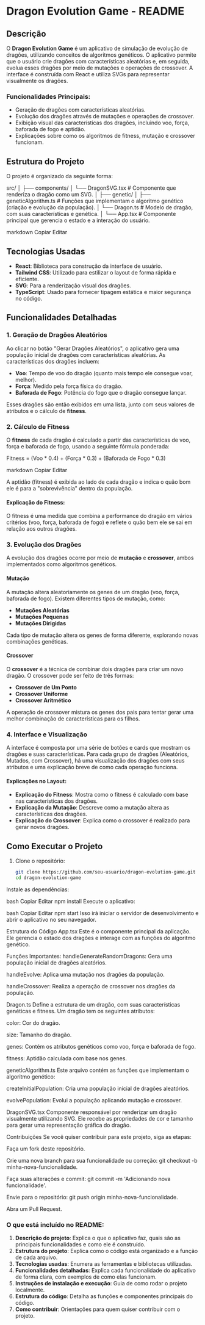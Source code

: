 # Dragon Evolution Game - README

## Descrição

O **Dragon Evolution Game** é um aplicativo de simulação de evolução de dragões, utilizando conceitos de algoritmos genéticos. O aplicativo permite que o usuário crie dragões com características aleatórias e, em seguida, evolua esses dragões por meio de mutações e operações de crossover. A interface é construída com React e utiliza SVGs para representar visualmente os dragões.

### Funcionalidades Principais:
- Geração de dragões com características aleatórias.
- Evolução dos dragões através de mutações e operações de crossover.
- Exibição visual das características dos dragões, incluindo voo, força, baforada de fogo e aptidão.
- Explicações sobre como os algoritmos de fitness, mutação e crossover funcionam.

## Estrutura do Projeto

O projeto é organizado da seguinte forma:

src/ │ ├── components/ │ └── DragonSVG.tsx # Componente que renderiza o dragão como um SVG. │ ├── genetic/ │ ├── geneticAlgorithm.ts # Funções que implementam o algoritmo genético (criação e evolução da população). │ └── Dragon.ts # Modelo de dragão, com suas características e genética. │ └── App.tsx # Componente principal que gerencia o estado e a interação do usuário.

markdown
Copiar
Editar

## Tecnologias Usadas

- **React**: Biblioteca para construção da interface de usuário.
- **Tailwind CSS**: Utilizado para estilizar o layout de forma rápida e eficiente.
- **SVG**: Para a renderização visual dos dragões.
- **TypeScript**: Usado para fornecer tipagem estática e maior segurança no código.

## Funcionalidades Detalhadas

### 1. Geração de Dragões Aleatórios

Ao clicar no botão "Gerar Dragões Aleatórios", o aplicativo gera uma população inicial de dragões com características aleatórias. As características dos dragões incluem:

- **Voo**: Tempo de voo do dragão (quanto mais tempo ele consegue voar, melhor).
- **Força**: Medido pela força física do dragão.
- **Baforada de Fogo**: Potência do fogo que o dragão consegue lançar.

Esses dragões são então exibidos em uma lista, junto com seus valores de atributos e o cálculo de **fitness**.

### 2. Cálculo de Fitness

O **fitness** de cada dragão é calculado a partir das características de voo, força e baforada de fogo, usando a seguinte fórmula ponderada:

Fitness = (Voo * 0.4) + (Força * 0.3) + (Baforada de Fogo * 0.3)

markdown
Copiar
Editar

A aptidão (fitness) é exibida ao lado de cada dragão e indica o quão bom ele é para a "sobrevivência" dentro da população.

#### Explicação do Fitness:
O fitness é uma medida que combina a performance do dragão em vários critérios (voo, força, baforada de fogo) e reflete o quão bem ele se sai em relação aos outros dragões.

### 3. Evolução dos Dragões

A evolução dos dragões ocorre por meio de **mutação** e **crossover**, ambos implementados como algoritmos genéticos.

#### Mutação

A mutação altera aleatoriamente os genes de um dragão (voo, força, baforada de fogo). Existem diferentes tipos de mutação, como:
- **Mutações Aleatórias**
- **Mutações Pequenas**
- **Mutações Dirigidas**

Cada tipo de mutação altera os genes de forma diferente, explorando novas combinações genéticas.

#### Crossover

O **crossover** é a técnica de combinar dois dragões para criar um novo dragão. O crossover pode ser feito de três formas:
- **Crossover de Um Ponto**
- **Crossover Uniforme**
- **Crossover Aritmético**

A operação de crossover mistura os genes dos pais para tentar gerar uma melhor combinação de características para os filhos.

### 4. Interface e Visualização

A interface é composta por uma série de botões e cards que mostram os dragões e suas características. Para cada grupo de dragões (Aleatórios, Mutados, com Crossover), há uma visualização dos dragões com seus atributos e uma explicação breve de como cada operação funciona.

#### Explicações no Layout:
- **Explicação do Fitness**: Mostra como o fitness é calculado com base nas características dos dragões.
- **Explicação da Mutação**: Descreve como a mutação altera as características dos dragões.
- **Explicação do Crossover**: Explica como o crossover é realizado para gerar novos dragões.

## Como Executar o Projeto

1. Clone o repositório:
   ```bash
   git clone https://github.com/seu-usuario/dragon-evolution-game.git
   cd dragon-evolution-game
Instale as dependências:

bash
Copiar
Editar
npm install
Execute o aplicativo:

bash
Copiar
Editar
npm start
Isso irá iniciar o servidor de desenvolvimento e abrir o aplicativo no seu navegador.

Estrutura do Código
App.tsx
Este é o componente principal da aplicação. Ele gerencia o estado dos dragões e interage com as funções do algoritmo genético.

Funções Importantes:
handleGenerateRandomDragons: Gera uma população inicial de dragões aleatórios.

handleEvolve: Aplica uma mutação nos dragões da população.

handleCrossover: Realiza a operação de crossover nos dragões da população.

Dragon.ts
Define a estrutura de um dragão, com suas características genéticas e fitness. Um dragão tem os seguintes atributos:

color: Cor do dragão.

size: Tamanho do dragão.

genes: Contém os atributos genéticos como voo, força e baforada de fogo.

fitness: Aptidão calculada com base nos genes.

geneticAlgorithm.ts
Este arquivo contém as funções que implementam o algoritmo genético:

createInitialPopulation: Cria uma população inicial de dragões aleatórios.

evolvePopulation: Evolui a população aplicando mutação e crossover.

DragonSVG.tsx
Componente responsável por renderizar um dragão visualmente utilizando SVG. Ele recebe as propriedades de cor e tamanho para gerar uma representação gráfica do dragão.

Contribuições
Se você quiser contribuir para este projeto, siga as etapas:

Faça um fork deste repositório.

Crie uma nova branch para sua funcionalidade ou correção: git checkout -b minha-nova-funcionalidade.

Faça suas alterações e commit: git commit -m 'Adicionando nova funcionalidade'.

Envie para o repositório: git push origin minha-nova-funcionalidade.

Abra um Pull Request.

### O que está incluído no README:

1. **Descrição do projeto**: Explica o que o aplicativo faz, quais são as principais funcionalidades e como ele é construído.
2. **Estrutura do projeto**: Explica como o código está organizado e a função de cada arquivo.
3. **Tecnologias usadas**: Enumera as ferramentas e bibliotecas utilizadas.
4. **Funcionalidades detalhadas**: Explica cada funcionalidade do aplicativo de forma clara, com exemplos de como elas funcionam.
5. **Instruções de instalação e execução**: Guia de como rodar o projeto localmente.
6. **Estrutura do código**: Detalha as funções e componentes principais do código.
7. **Como contribuir**: Orientações para quem quiser contribuir com o projeto.
